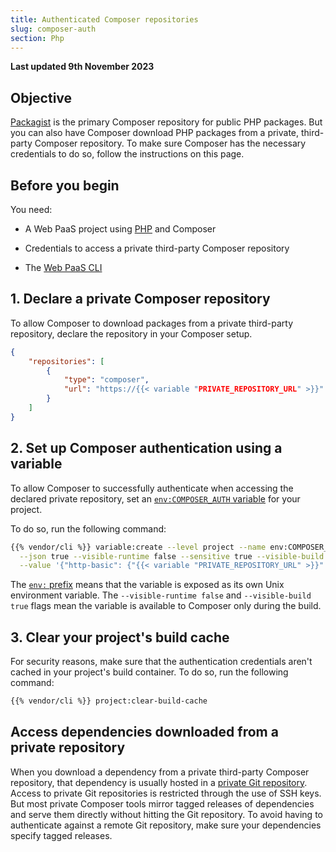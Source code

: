 ```yaml
---
title: Authenticated Composer repositories
slug: composer-auth
section: Php
---
```


**Last updated 9th November 2023**



## Objective  

[Packagist](https://packagist.org/) is the primary Composer repository for public PHP packages.
But you can also have Composer download PHP packages from a private, third-party Composer repository.
To make sure Composer has the necessary credentials to do so,
follow the instructions on this page.

## Before you begin

You need:
- A Web PaaS project using [PHP](../languages/languages-php) and Composer

- Credentials to access a private third-party Composer repository

- The [Web PaaS CLI](../administration/administration-cli)


## 1. Declare a private Composer repository

To allow Composer to download packages from a private third-party repository,
declare the repository in your Composer setup.

```json {location="composer.json"}
{
    "repositories": [
        {
            "type": "composer",
            "url": "https://{{< variable "PRIVATE_REPOSITORY_URL" >}}"
        }
    ]
}
```

## 2. Set up Composer authentication using a variable

To allow Composer to successfully authenticate when accessing the declared private repository,
set an [`env:COMPOSER_AUTH` variable](../development/development-variables) for your project.

To do so, run the following command:

```bash
{{% vendor/cli %}} variable:create --level project --name env:COMPOSER_AUTH \
  --json true --visible-runtime false --sensitive true --visible-build true \
  --value '{"http-basic": {"{{< variable "PRIVATE_REPOSITORY_URL" >}}": {"username": "{{< variable "USERNAME" >}}", "password": "{{< variable "PASSWORD" >}}"}}}'
```

The [`env:` prefix](../../development/variables/_index.md#top-level-environment-variables) means that the variable is exposed
as its own Unix environment variable.
The `--visible-runtime false` and `--visible-build true` flags mean the variable is available to Composer only during the build.

## 3. Clear your project's build cache

For security reasons, make sure that the authentication credentials aren't cached in your project's build container.
To do so, run the following command:

```bash
{{% vendor/cli %}} project:clear-build-cache
```

## Access dependencies downloaded from a private repository

When you download a dependency from a private third-party Composer repository,
that dependency is usually hosted in a [private Git repository](../development/development-private-repository).
Access to private Git repositories is restricted through the use of SSH keys.
But most private Composer tools mirror tagged releases of dependencies
and serve them directly without hitting the Git repository.
To avoid having to authenticate against a remote Git repository,
make sure your dependencies specify tagged releases.
